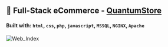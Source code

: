 ## :diamond_shape_with_a_dot_inside: Full-Stack eCommerce - [QuantumStore](https://engjellavdiu.ml/)
#### Built with: `html`,  `css`,  `php`,  `javascript`,  `MSSQL`,  `NGINX`,  `Apache` 

![Web_Index](https://user-images.githubusercontent.com/23200749/107987035-985ad300-6fcd-11eb-94e1-4a2f39d45628.png)
